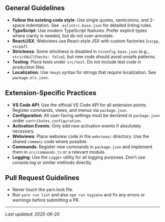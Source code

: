 ## General Guidelines
- **Follow the existing code style**: Use single quotes, semicolons, and 2-space indentation. See `.eslintrc.base.json` for detailed linting rules.
- **TypeScript**: Use modern TypeScript features. Prefer explicit types where clarity is needed, but do not over-annotate.
- **React/JSX**: Webviews use React-style JSX with custom factories (`vscpp`, `vscppf`).
- **Strictness**: Some strictness is disabled in `tsconfig.base.json` (e.g., `strictNullChecks: false`), but new code should avoid unsafe patterns.
- **Testing**: Place tests under `src/test`. Do not include test code in production files.
- **Localization**: Use `%key%` syntax for strings that require localization. See `package.nls.json`.

## Extension-Specific Practices
- **VS Code API**: Use the official VS Code API for all extension points. Register commands, views, and menus via `package.json`.
- **Configuration**: All user-facing settings must be declared in `package.json` under `contributes.configuration`.
- **Activation Events**: Only add new activation events if absolutely necessary.
- **Webviews**: Place webview code in the `webviews/` directory. Use the shared `common/` code where possible.
- **Commands**: Register new commands in `package.json` and implement them in `src/commands.ts` or a relevant module.
- **Logging**: Use the `Logger` utility for all logging purposes. Don't use console.log or similar methods directly.

## Pull Request Guidelines
- Never touch the yarn.lock file.
- Run `yarn run lint` and also `npm run hygiene` and fix any errors or warnings before submitting a PR.

---
_Last updated: 2025-06-20_

